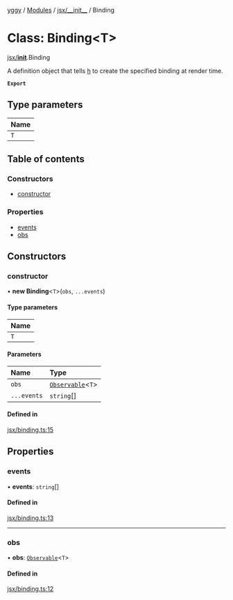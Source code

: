 [yggy](../README.md) / [Modules](../modules.md) / [jsx/\_\_init\_\_](../modules/jsx___init__.md) / Binding

# Class: Binding<T\>

[jsx/__init__](../modules/jsx___init__.md).Binding

A definition object that tells [h](../modules/jsx___init__.md#h) to
create the specified binding at render time.

**`Export`**

## Type parameters

| Name |
| :------ |
| `T` |

## Table of contents

### Constructors

- [constructor](jsx___init__.Binding.md#constructor)

### Properties

- [events](jsx___init__.Binding.md#events)
- [obs](jsx___init__.Binding.md#obs)

## Constructors

### constructor

• **new Binding**<`T`\>(`obs`, `...events`)

#### Type parameters

| Name |
| :------ |
| `T` |

#### Parameters

| Name | Type |
| :------ | :------ |
| `obs` | [`Observable`](../modules/observable___init__.md#observable-1)<`T`\> |
| `...events` | `string`[] |

#### Defined in

[jsx/binding.ts:15](https://github.com/Aldlevine/yggy/blob/379e698/src/jsx/binding.ts#L15)

## Properties

### events

• **events**: `string`[]

#### Defined in

[jsx/binding.ts:13](https://github.com/Aldlevine/yggy/blob/379e698/src/jsx/binding.ts#L13)

___

### obs

• **obs**: [`Observable`](../modules/observable___init__.md#observable-1)<`T`\>

#### Defined in

[jsx/binding.ts:12](https://github.com/Aldlevine/yggy/blob/379e698/src/jsx/binding.ts#L12)
